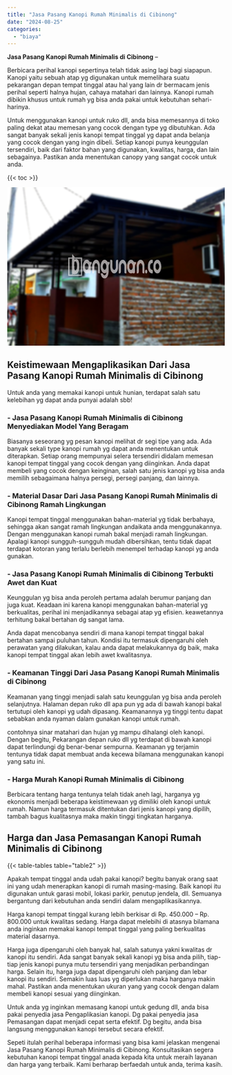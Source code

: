 ```yaml
---
title: "Jasa Pasang Kanopi Rumah Minimalis di Cibinong"
date: "2024-08-25"
categories: 
  - "biaya"
---
```


**Jasa Pasang Kanopi Rumah Minimalis di Cibinong** –

Berbicara perihal kanopi sepertinya telah tidak asing lagi bagi siapapun. Kanopi yaitu sebuah atap yg digunakan untuk memelihara suatu pekarangan depan tempat tinggal atau hal yang lain dr bermacam jenis perihal seperti halnya hujan, cahaya matahari dan lainnya. Kanopi rumah dibikin khusus untuk rumah yg bisa anda pakai untuk kebutuhan sehari-harinya.

Untuk menggunakan kanopi untuk ruko dll, anda bisa memesannya di toko paling dekat atau memesan yang cocok dengan type yg dibutuhkan. Ada sangat banyak sekali jenis kanopi tempat tinggal yg dapat anda belanja yang cocok dengan yang ingin dibeli. Setiap kanopi punya keunggulan tersendiri, baik dari faktor bahan yang digunakan, kwalitas, harga, dan lain sebagainya. Pastikan anda menentukan canopy yang sangat cocok untuk anda.

{{< toc >}}

![Jasa Pasang Kanopi Rumah Minimalis di Cibinong](/images/harga-kanopi-minimalis-63.png)

## Keistimewaan Mengaplikasikan Dari Jasa Pasang Kanopi Rumah Minimalis di Cibinong

Untuk anda yang memakai kanopi untuk hunian, terdapat salah satu kelebihan yg dapat anda punyai adalah sbb!

### \- Jasa Pasang Kanopi Rumah Minimalis di Cibinong Menyediakan Model Yang Beragam

Biasanya seseorang yg pesan kanopi melihat dr segi tipe yang ada. Ada banyak sekali type kanopi rumah yg dapat anda menentukan untuk diterapkan. Setiap orang mempunyai selera tersendiri didalam memesan kanopi tempat tinggal yang cocok dengan yang diinginkan. Anda dapat membeli yang cocok dengan keinginan, salah satu jenis kanopi yg bisa anda memilih sebagaimana halnya persegi, persegi panjang, dan lainnya.

### \- Material Dasar Dari Jasa Pasang Kanopi Rumah Minimalis di Cibinong Ramah Lingkungan

Kanopi tempat tinggal menggunakan bahan-material yg tidak berbahaya, sehingga akan sangat ramah lingkungan andaikata anda menggunakannya. Dengan menggunakan kanopi rumah bakal menjadi ramah lingkungan. Apalagi kanopi sungguh-sungguh mudah dibersihkan, tentu tidak dapat terdapat kotoran yang terlalu berlebih menempel terhadap kanopi yg anda gunakan.

### \- Jasa Pasang Kanopi Rumah Minimalis di Cibinong Terbukti Awet dan Kuat

Keunggulan yg bisa anda peroleh pertama adalah berumur panjang dan juga kuat. Keadaan ini karena kanopi menggunakan bahan-material yg berkualitas, perihal ini menjadikannya sebagai atap yg efisien. keawetannya terhitung bakal bertahan dg sangat lama.

Anda dapat mencobanya sendiri di mana kanopi tempat tinggal bakal bertahan sampai puluhan tahun. Kondisi itu termasuk dipengaruhi oleh perawatan yang dilakukan, kalau anda dapat melakukannya dg baik, maka kanopi tempat tinggal akan lebih awet kwalitasnya.

### \- Keamanan Tinggi Dari Jasa Pasang Kanopi Rumah Minimalis di Cibinong

Keamanan yang tinggi menjadi salah satu keunggulan yg bisa anda peroleh selanjutnya. Halaman depan ruko dll apa pun yg ada di bawah kanopi bakal tertutupi oleh kanopi yg udah dipasang. Keamanannya yg tinggi tentu dapat sebabkan anda nyaman dalam gunakan kanopi untuk rumah.

contohnya sinar matahari dan hujan yg mampu dihalangi oleh kanopi. Dengan begitu, Pekarangan depan ruko dll yg terdapat di bawah kanopi dapat terlindungi dg benar-benar sempurna. Keamanan yg terjamin tentunya tidak dapat membuat anda kecewa bilamana menggunakan kanopi yang satu ini.

### \- Harga Murah Kanopi Rumah Minimalis di Cibinong

Berbicara tentang harga tentunya telah tidak aneh lagi, harganya yg ekonomis menjadi beberapa keistimewaan yg dimiliki oleh kanopi untuk rumah. Namun harga termasuk ditentukan dari jenis kanopi yang dipilih, tambah bagus kualitasnya maka makin tinggi tingkatan harganya.

## Harga dan Jasa Pemasangan Kanopi Rumah Minimalis di Cibinong

{{< table-tables table="table2" >}}

Apakah tempat tinggal anda udah pakai kanopi? begitu banyak orang saat ini yang udah menerapkan kanopi di rumah masing-masing. Baik kanopi itu digunakan untuk garasi mobil, lokasi parkir, penutup jendela, dll. Semuanya bergantung dari kebutuhan anda sendiri dalam mengaplikasikannya.

Harga kanopi tempat tinggal kurang lebih berkisar di Rp. 450.000 – Rp. 800.000 untuk kwalitas sedang. Harga dapat melebihi di atasnya bilamana anda inginkan memakai kanopi tempat tinggal yang paling berkualitas material dasarnya.

Harga juga dipengaruhi oleh banyak hal, salah satunya yakni kwalitas dr kanopi itu sendiri. Ada sangat banyak sekali kanopi yg bisa anda pilih, tiap-tiap jenis kanopi punya mutu tersendiri yang menjadikan perbandingan harga. Selain itu, harga juga dapat dipengaruhi oleh panjang dan lebar kanopi itu sendiri. Semakin luas luas yg diperlukan maka harganya makin mahal. Pastikan anda menentukan ukuran yang yang cocok dengan dalam membeli kanopi sesuai yang diinginkan.

Untuk anda yg inginkan memasang kanopi untuk gedung dll, anda bisa pakai penyedia jasa Pengaplikasian kanopi. Dg pakai penyedia jasa Pemasangan dapat menjadi cepat serta efektif. Dg begitu, anda bisa langsung menggunakan kanopi tersebut secara efektif.

Sepeti itulah perihal beberapa informasi yang bisa kami jelaskan mengenai Jasa Pasang Kanopi Rumah Minimalis di Cibinong. Konsultasikan segera kebutuhan kanopi tempat tinggal anada kepada kita untuk meraih layanan dan harga yang terbaik. Kami berharap berfaedah untuk anda, terima kasih.
